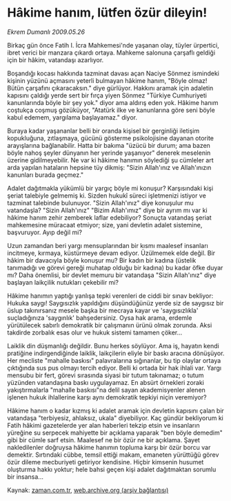 # Hâkime hanım, lütfen özür dileyin!

*Ekrem Dumanlı 2009.05.26*

<td class="columnist-detail">
<p>Birkaç gün önce Fatih I. İcra Mahkemesi'nde yaşanan olay, tüyler ürpertici, ibret verici bir manzara çıkardı ortaya. Mahkeme salonuna çarşaflı geldiği için bir hâkim, vatandaşı azarlıyor.</p>
<p>
<div id="haberMetinDiv">
<p>Boşandığı kocası hakkında tazminat davası açan Naciye Sönmez ismindeki kişinin yüzünü açmasını yeterli bulmayan hâkime hanım, "Böyle olmaz! Bütün çarşafını çıkaracaksın." diye gürlüyor. Hakkını aramak için adaletin kapısını çaldığı yerde sert bir fırça yiyen Sönmez "Türkiye Cumhuriyeti kanunlarında böyle bir şey yok." diyor ama aldırış eden yok. Hâkime hanım coştukça coşmuş gözüküyor, "Atatürk ilke ve kanunlarına göre seni böyle kabul edemem, yargılama başlayamaz." diyor.
<p>Buraya kadar yaşananlar belli bir oranda kişisel bir gerginliği iletişim kopukluğuna, zıtlaşmaya, gücünü gösterme psikolojisine dayanan otorite arayışlarına bağlanabilir. Hatta bir bakıma "üzücü bir durum; ama bazen böyle nahoş şeyler dünyanın her yerinde yaşanıyor" denerek meselenin üzerine gidilmeyebilir. Ne var ki hâkime hanımın söylediği şu cümleler art arda yapılan hataların hepsine tüy dikmiş: "Sizin Allah'ınız ve Allah'ınızın kanunları burada geçmez."
<p>Adalet dağıtmakla yükümlü bir yargıç böyle mi konuşur? Karşısındaki kişi şeriat talebiyle gelmemiş ki. Sizden hukukî süreci işletmenizi istiyor ve tazminat talebinde bulunuyor. "Sizin Allah'ınız" diye konuşulur mu vatandaşla? "Sizin Allah'ınız" "Bizim Allah'ımız" diye bir ayrım mı var ki hâkime hanım zehir zemberek laflar edebiliyor? Sonuçta vatandaş şeriat mahkemesine müracaat etmiyor; size, yani devletin adalet sistemine, başvuruyor. Ayıp değil mi?
<p>Uzun zamandan beri yargı mensuplarından bir kısmı maalesef insanları incitmeye, kırmaya, küstürmeye devam ediyor. Üzülmemek elde değil. Bir hâkim bir davacıyla böyle konuşur mu? Bir kadın bir kadına (üstelik tanımadığı ve görevi gereği muhatap olduğu bir kadına) bu kadar öfke duyar mı? Daha önemlisi, bir devlet memuru bir vatandaşa "Sizin Allah'ınız" diye başlayan laikçilik nutukları çekebilir mi? 
<p>Hâkime hanımın yaptığı yanlışa tepki verenleri de ciddi bir sınav bekliyor: Hukuka saygı! Saygısızlık yapıldığını düşündüğünüz yerde siz de saygısız bir üslup takınırsanız mesele başka bir mecraya kayar ve 'saygısızlıkla' suçladığınıza 'saygınlık' bahşedersiniz. Oysa hak arama, erdemle yürütülecek sabırlı demokratik bir çalışmanın ürünü olmak zorunda. Aksi takdirde zorbalık esas olur ve hukuk sistemi tamamen çöker... 
<p>Laiklik din düşmanlığı değildir. Bunu herkes söylüyor. Ama iş, hayatın kendi pratiğine indirgendiğinde laiklik, laikçilerin eliyle bir baskı aracına dönüşüyor. Her mecliste "mahalle baskısı" palavralarına sığınanlar, bu tip olaylar ortaya çıktığında sus pus olmayı tercih ediyor. Belli ki ortada bir hak ihlali var. Yargı mensubu bir fert, görevi sırasında siyasi bir tutum takınamaz; o tutum yüzünden vatandaşına baskı uygulayamaz. En absürt örnekleri zoraki yakıştırmalarla "mahalle baskısı"na delil sayan akademisyenler alenen işlenen hukuk ihlallerine karşı aynı demokratik tepkiyi niçin veremiyor?
<p>Hâkime hanım o kadar kızmış ki adalet aramak için devletin kapısını çalan bir vatandaşa "terbiyesiz, ahlaksız, ukala" diyebiliyor. Kaç gündür bekliyorum ki Fatih hâkimi gazetelerde yer alan haberleri tekzip etsin ve insanların yüreğine su serpecek mahiyette bir açıklama yaparak "ben böyle demedim" gibi bir cümle sarf etsin. Maalesef ne bir özür ne bir açıklama. Şayet nakledilenler doğruysa hâkime hanımın topluma karşı bir özür borcu var demektir. Sırtındaki cübbe, temsil ettiği makam, emaneten yürüttüğü görev özür dileme mecburiyeti getiriyor kendisine. Hiçbir kimsenin husumet oluşturma hakkı yoktur; hele bahsi geçen kişi adalet dağıtmaktan sorumlu bir insansa...</p></p></p></p></p></p></p></div>
</p>
<a href="http://web.archive.org/web/20110107052810/mailto:e.dumanli@zaman.com.tr">
</a></td>

Kaynak: [zaman.com.tr](http://zaman.com.tr/yazar.do?yazino=851649), [web.archive.org (arşiv bağlantısı)](http://web.archive.org/web/20110107052810/http://www.zaman.com.tr/yazar.do?yazino=851649)
